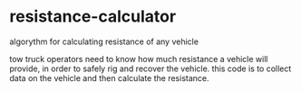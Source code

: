 # resistance-calculator
algorythm for calculating resistance of any vehicle

tow truck operators need to know how much resistance a vehicle will provide, in order to safely rig and recover the vehicle.
this code is to collect data on the vehicle and then calculate the resistance.
